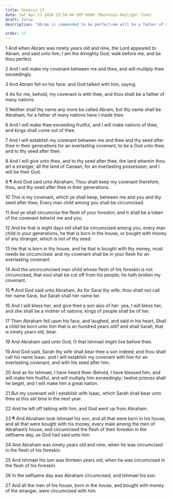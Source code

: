 ```yaml
---
title: Genesis 17
date: Sat Apr 11 2020 22:50:44 GMT-0600 (Mountain Daylight Time)
draft: false
description: "Abram is commanded to be perfect—He will be a father of many nations—His name is changed to Abraham—The Lord covenants to be a God unto Abraham and his seed forever—Also, the Lord gives Abraham the land of Canaan for an everlasting possession—Circumcision becomes a token of the everlasting covenant between God and Abraham—Sarai’s name is changed to Sarah—She will bear Isaac, with whom the Lord will establish His covenant—Abraham and the men of his house are circumcised."

order: 17
---
```

    
1 And when Abram was ninety years old and nine, the Lord appeared to Abram, and said unto him, I am the Almighty God; walk before me, and be thou perfect.

2 And I will make my covenant between me and thee, and will multiply thee exceedingly.

3 And Abram fell on his face: and God talked with him, saying.

4 As for me, behold, my covenant is with thee, and thou shalt be a father of many nations.

5 Neither shall thy name any more be called Abram, but thy name shall be Abraham; for a father of many nations have I made thee.

6 And I will make thee exceeding fruitful, and I will make nations of thee, and kings shall come out of thee.

7 And I will establish my covenant between me and thee and thy seed after thee in their generations for an everlasting covenant, to be a God unto thee, and to thy seed after thee.

8 And I will give unto thee, and to thy seed after thee, the land wherein thou art a stranger, all the land of Canaan, for an everlasting possession; and I will be their God.

9 ¶ And God said unto Abraham, Thou shalt keep my covenant therefore, thou, and thy seed after thee in their generations.

10 This is my covenant, which ye shall keep, between me and you and thy seed after thee; Every man child among you shall be circumcised.

11 And ye shall circumcise the flesh of your foreskin; and it shall be a token of the covenant betwixt me and you.

12 And he that is eight days old shall be circumcised among you, every man child in your generations, he that is born in the house, or bought with money of any stranger, which is not of thy seed.

13 He that is born in thy house, and he that is bought with thy money, must needs be circumcised: and my covenant shall be in your flesh for an everlasting covenant.

14 And the uncircumcised man child whose flesh of his foreskin is not circumcised, that soul shall be cut off from his people; he hath broken my covenant.

15 ¶ And God said unto Abraham, As for Sarai thy wife, thou shalt not call her name Sarai, but Sarah shall her name be.

16 And I will bless her, and give thee a son also of her: yea, I will bless her, and she shall be a mother of nations; kings of people shall be of her.

17 Then Abraham fell upon his face, and laughed, and said in his heart, Shall a child be born unto him that is an hundred years old? and shall Sarah, that is ninety years old, bear.

18 And Abraham said unto God, O that Ishmael might live before thee.

19 And God said, Sarah thy wife shall bear thee a son indeed; and thou shalt call his name Isaac: and I will establish my covenant with him for an everlasting covenant, and with his seed after him.

20 And as for Ishmael, I have heard thee: Behold, I have blessed him, and will make him fruitful, and will multiply him exceedingly; twelve princes shall he beget, and I will make him a great nation.

21 But my covenant will I establish with Isaac, which Sarah shall bear unto thee at this set time in the next year.

22 And he left off talking with him, and God went up from Abraham.

23 ¶ And Abraham took Ishmael his son, and all that were born in his house, and all that were bought with his money, every male among the men of Abraham’s house; and circumcised the flesh of their foreskin in the selfsame day, as God had said unto him.

24 And Abraham was ninety years old and nine, when he was circumcised in the flesh of his foreskin.

25 And Ishmael his son was thirteen years old, when he was circumcised in the flesh of his foreskin.

26 In the selfsame day was Abraham circumcised, and Ishmael his son.

27 And all the men of his house, born in the house, and bought with money of the stranger, were circumcised with him.
